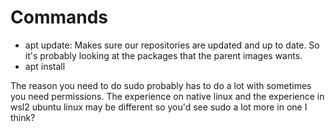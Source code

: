 
# Commands

- apt update: Makes sure our repositories are updated and up to date. So it's probably looking at the packages that the parent images wants.
- apt install


The reason you need to do sudo probably has to do a lot with sometimes you need permissions. The experience on native linux and the experience in wsl2 ubuntu linux may be different so you'd see sudo a lot more in one I think?